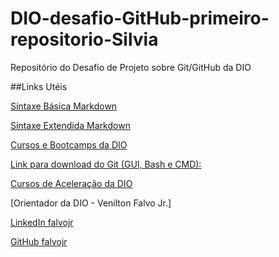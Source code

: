 # DIO-desafio-GitHub-primeiro-repositorio-Silvia
Repositório do Desafio de Projeto sobre Git/GitHub da DIO

##Links Utéis

[Síntaxe Básica Markdown](Https://www.markdownguide.org/basic-syntax/)

[Síntaxe Extendida Markdown](https://www.markdownguide.org/extended-syntax/)

[Cursos e Bootcamps da DIO](https://web.dio.me/home)

[Link para download do Git (GUI, Bash e CMD):](https://git-scm.com/downloads)

[Cursos de Aceleração da DIO](https://web.dio.me/accelerations)

[Orientador da DIO - Venilton Falvo Jr.]

[LinkedIn falvojr](https://linkedin.com/in/falvojr)

[GitHub falvojr](https://github.com/falvojr)
